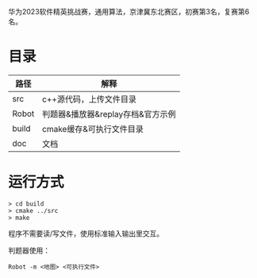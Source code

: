 华为2023软件精英挑战赛，通用算法，京津冀东北赛区，初赛第3名，复赛第6名。
#  目录

| 路径  | 解释                              |
| ----- | --------------------------------- |
| src   | c++源代码，上传文件目录           |
| Robot | 判题器&播放器&replay存档&官方示例 |
| build | cmake缓存&可执行文件目录          |
| doc   | 文档                              |



# 运行方式

```
> cd build
> cmake ../src
> make
```



程序不需要读/写文件，使用标准输入输出里交互。

判题器使用：

```
Robot -m <地图> <可执行文件>
```






